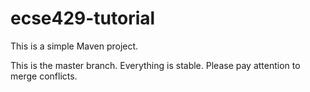 # ecse429-tutorial

This is a simple Maven project.

This is the master branch. Everything is stable.
Please pay attention to merge conflicts.